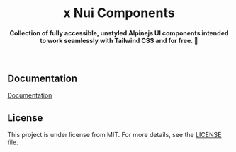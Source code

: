 <h1 align="center">x Nui Components</h1>

<h4 align="center"> 
	 Collection of fully accessible, unstyled Alpinejs UI components intended to work seamlessly with Tailwind CSS and for free. 🚀
</h4> 

<br>

## Documentation ##

[Documentation]()

## License ##

This project is under license from MIT. For more details, see the [LICENSE](LICENSE.md) file.